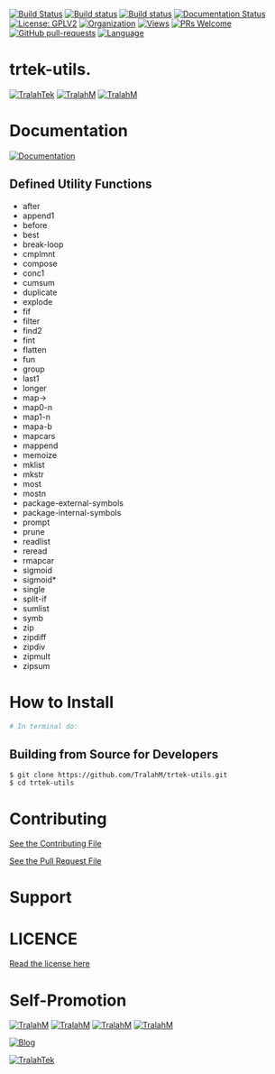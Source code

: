 
[![Build Status](https://travis-ci.com/TralahM/trtek-utils.svg?branch=master)](https://travis-ci.com/TralahM/trtek-utils)
[![Build status](https://ci.appveyor.com/api/projects/status/yvvmq5hyf7hj743a?svg=true)](https://ci.appveyor.com/project/TralahM/trtek-utils)
[![Build status](https://ci.appveyor.com/api/projects/status/yvvmq5hyf7hj743a/branch/master?svg=true)](https://ci.appveyor.com/project/TralahM/trtek-utils/branch/master)
[![Documentation Status](https://readthedocs.org/projects/trtek-utils/badge/?version=latest)](https://trtek-utils.readthedocs.io/en/latest/?badge=latest)
[![License: GPLV2](https://img.shields.io/badge/License-GPLV2-green.svg)](https://opensource.org/licenses/GPLV2)
[![Organization](https://img.shields.io/badge/Org-TralahTek-blue.svg)](https://github.com/TralahTek)
[![Views](http://hits.dwyl.io/TralahM/trtek-utils.svg)](http://dwyl.io/TralahM/trtek-utils)
[![PRs Welcome](https://img.shields.io/badge/PRs-Welcome-brightgreen.svg?style=flat-square)](https://github.com/TralahM/trtek-utils/pull/)
[![GitHub pull-requests](https://img.shields.io/badge/Issues-pr-red.svg?style=flat-square)](https://github.com/TralahM/trtek-utils/pull/)
[![Language](https://img.shields.io/badge/Language-lisp-87AED7.svg)](https://github.com/TralahM)

# trtek-utils.


[![TralahTek](https://img.shields.io/badge/Organization-TralahTek-black.svg?style=for-the-badge)](https://github.com/TralahTek)
[![TralahM](https://img.shields.io/badge/Engineer-TralahM-blue.svg?style=for-the-badge)](https://github.com/TralahM)
[![TralahM](https://img.shields.io/badge/Maintainer-TralahM-green.svg?style=for-the-badge)](https://github.com/TralahM)

# Documentation

[![Documentation](https://img.shields.io/badge/Docs-trtek-utils-blue.svg?style=for-the-badge)](https://github.com/TralahM/trtek-utils)

## Defined Utility Functions
- after
- append1
- before
- best
- break-loop
- cmplmnt
- compose
- conc1
- cumsum
- duplicate
- explode
- fif
- filter
- find2
- fint
- flatten
- fun
- group
- last1
- longer
- map->
- map0-n
- map1-n
- mapa-b
- mapcars
- mappend
- memoize
- mklist
- mkstr
- most
- mostn
- package-external-symbols
- package-internal-symbols
- prompt
- prune
- readlist
- reread
- rmapcar
- sigmoid
- sigmoid*
- single
- split-if
- sumlist
- symb
- zip
- zipdiff
- zipdiv
- zipmult
- zipsum
# How to Install
```bash
# In terminal do:
```

## Building from Source for Developers

```console
$ git clone https://github.com/TralahM/trtek-utils.git
$ cd trtek-utils
```

# Contributing
[See the Contributing File](CONTRIBUTING.rst)


[See the Pull Request File](PULL_REQUEST_TEMPLATE.md)


# Support

# LICENCE

[Read the license here](LICENSE)


# Self-Promotion

[![TralahM](https://img.shields.io/badge/Twitter-TralahM-blue.svg?style=for-the-badge)](https://twitter.com/TralahM)
[![TralahM](https://img.shields.io/badge/Github-TralahM-black.svg?style=for-the-badge)](https://github.com/TralahM)
[![TralahM](https://img.shields.io/badge/Kaggle-TralahM-purple.svg?style=for-the-badge)](https://kaggle.com/TralahM)
[![TralahM](https://img.shields.io/badge/LinkedIn-TralahM-red.svg?style=for-the-badge)](https://linkedin.com/in/TralahM)


[![Blog](https://img.shields.io/badge/Blog-tralahm.tralahtek.com-blue.svg?style=for-the-badge)](https://tralahm.tralahtek.com)

[![TralahTek](https://img.shields.io/badge/Organization-TralahTek-cyan.svg?style=for-the-badge)](https://tralahtek.com)


